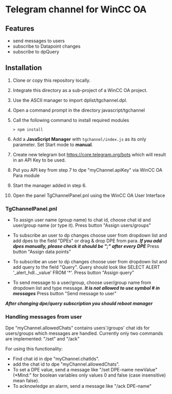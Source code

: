 # Telegram channel for WinCC OA

## Features
 - send messages to users
 - subscribe to Datapoint changes
 - subscribe to dpQuery

## Installation

1. Clone or copy this repository locally.

2. Integrate this directory as a sub-project of a WinCC OA project.

3. Use the ASCII manager to import dplist/tgchannel.dpl.

4. Open a command prompt in the directory javascript/tgchannel

5. Call the following command to install required modules

   ```
   > npm install
   ```

6. Add a __JavaScript Manager__ with `tgchannel/index.js` as its only parameter. Set Start mode to __manual__.

7. Create new telegram bot https://core.telegram.org/bots which will result in an API Key to be used.

8. Put you API key from step 7 to dpe "myChannel.apiKey" via WinCC OA Para module

9. Start the manager added in step 6.

10. Open the panel TgChannelPanel.pnl using the WinCC OA User Interface 

### TgChannelPanel.pnl

 - To assign user name (group name) to chat id, choose chat id and user/group name (or type it). Press button "Assign users/groups"

 - To subscribe an user to dp changes choose user from dropdown list and add dpes to the field "DPEs" or drag & drop DPE from para.
***If you add dpes manually, please check it should be ";" after every DPE***
Press button "Assign data points"

 - To subscribe an user to dp changes choose user from dropdown list and add query to the field "Query". Query should look like SELECT ALERT '_alert_hdl.._value' FROM '*'.
Press button "Assign query"

 - To send message to a user/group, choose user/group name from dropdown list and type message.
 ***It is not allowed to use symbol # in messages***
 Press button "Send message to user"

***After changing dpe/query subscription you should reboot manager***

### Handling messages from user

Dpe "myChannel.allowedChats" contains users'/groups' chat ids for users/groups which messages are handled.
Currently only two commands are implemented: "/set" and "/ack" 

For using this functionality:

 - Find chat id in dpe "myChannel.chatIds".
 - add the chat id to dpe "myChannel.allowedChats".
 - To set a DPE value, send a message like "/set DPE-name newValue" (*Mind:" for boolean variables only values 0 and false (case insensitive) mean false).
 - To acknowledge an alarm, send a message like "/ack DPE-name"
